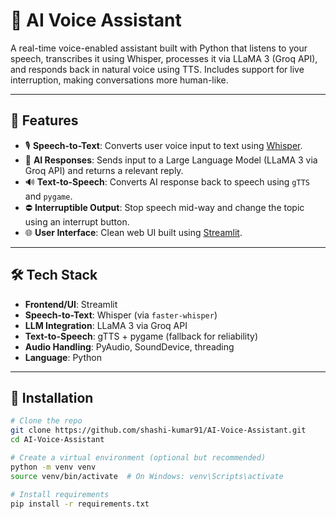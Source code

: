 # 🧠 AI Voice Assistant

A real-time voice-enabled assistant built with Python that listens to your speech, transcribes it using Whisper, processes it via LLaMA 3 (Groq API), and responds back in natural voice using TTS. Includes support for live interruption, making conversations more human-like.

---

## 🎯 Features

- 🎙️ **Speech-to-Text**: Converts user voice input to text using [Whisper](https://github.com/openai/whisper).
- 🤖 **AI Responses**: Sends input to a Large Language Model (LLaMA 3 via Groq API) and returns a relevant reply.
- 🔊 **Text-to-Speech**: Converts AI response back to speech using `gTTS` and `pygame`.
- ⛔ **Interruptible Output**: Stop speech mid-way and change the topic using an interrupt button.
- 🌐 **User Interface**: Clean web UI built using [Streamlit](https://streamlit.io/).

---

## 🛠️ Tech Stack

- **Frontend/UI**: Streamlit
- **Speech-to-Text**: Whisper (via `faster-whisper`)
- **LLM Integration**: LLaMA 3 via Groq API
- **Text-to-Speech**: gTTS + pygame (fallback for reliability)
- **Audio Handling**: PyAudio, SoundDevice, threading
- **Language**: Python

---

## 🚀 Installation

```bash
# Clone the repo
git clone https://github.com/shashi-kumar91/AI-Voice-Assistant.git
cd AI-Voice-Assistant

# Create a virtual environment (optional but recommended)
python -m venv venv
source venv/bin/activate  # On Windows: venv\Scripts\activate

# Install requirements
pip install -r requirements.txt
